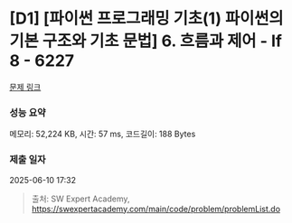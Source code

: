 # [D1] [파이썬 프로그래밍 기초(1) 파이썬의 기본 구조와 기초 문법] 6. 흐름과 제어 - If 8 - 6227 

[문제 링크](https://swexpertacademy.com/main/code/problem/problemDetail.do?contestProbId=AWcU-yn64m4DFAU4) 

### 성능 요약

메모리: 52,224 KB, 시간: 57 ms, 코드길이: 188 Bytes

### 제출 일자

2025-06-10 17:32



> 출처: SW Expert Academy, https://swexpertacademy.com/main/code/problem/problemList.do